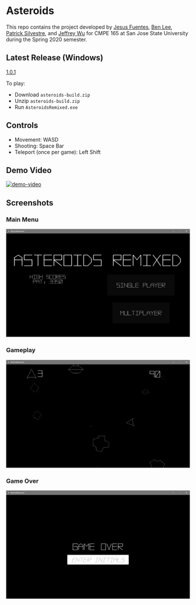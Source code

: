 # Asteroids

This repo contains the project developed by [Jesus Fuentes](
https://github.com/jefuentesnava), [Ben Lee](https://github.com/benjamin0821),
[Patrick Silvestre](https://github.com/pjsilvestre), and [Jeffrey Wu](
https://github.com/JesWu) for CMPE 165 at San Jose State University during the
Spring 2020 semester.

## Latest Release (Windows)

[1.0.1](https://github.com/pjsilvestre/Asteroids/releases/tag/v1.0.1)

To play:

* Download `asteroids-build.zip`
* Unzip `asteroids-build.zip`
* Run `AsteroidsRemixed.exe`

## Controls

* Movement: WASD
* Shooting: Space Bar
* Teleport (once per game): Left Shift

## Demo Video

[![demo-video](https://img.youtube.com/vi/yond1kiVoMU/0.jpg)](
https://www.youtube.com/watch?v=yond1kiVoMU)

## Screenshots

### Main Menu

![main-menu-screenshot](./screenshots/main-menu.png)

### Gameplay

![gameplay-screenshot](./screenshots/gameplay.png)

### Game Over

![game-over-screenshot](./screenshots/game-over.png)


